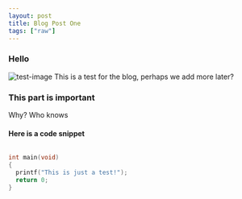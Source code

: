 ```yaml
---
layout: post
title: Blog Post One
tags: ["raw"]
---
```


### Hello

![test-image](https://i.imgur.com/LKDSXK2.jpg "graph")
This is a test for the blog, perhaps we add more later?

### This part is important

Why? Who knows

#### Here is a code snippet

```c

int main(void) 
{
  printf("This is just a test!");
  return 0;
}
```

